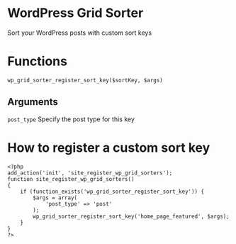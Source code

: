 # WordPress Grid Sorter

Sort your WordPress posts with custom sort keys

# Functions

`wp_grid_sorter_register_sort_key($sortKey, $args)`

## Arguments

`post_type` Specify the post type for this key

# How to register a custom sort key

	<?php
    add_action('init', 'site_register_wp_grid_sorters');
    function site_register_wp_grid_sorters()
    {
        if (function_exists('wp_grid_sorter_register_sort_key')) {
            $args = array(
                'post_type' => 'post'
            );
            wp_grid_sorter_register_sort_key('home_page_featured', $args);   
        }
    }
    ?>